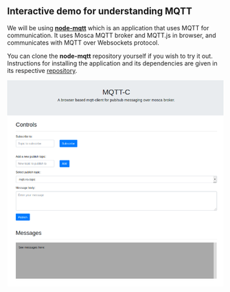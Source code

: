 ## Interactive demo for understanding MQTT

We will be using [**node-mqtt**](https://github.com/manjrekarom/node-mqtt) which is an application that uses MQTT for communication. It uses Mosca MQTT broker and MQTT.js in browser, and communicates with MQTT over Websockets protocol. 

You can clone the **node-mqtt** repository yourself if you wish to try it out. Instructions for installing the application and its dependencies are given in its respective [repository](https://github.com/manjrekarom/node-mqtt).


![Image of node-mqtt UI](./assets/node-mqtt-ui.png "node-mqtt UI")
